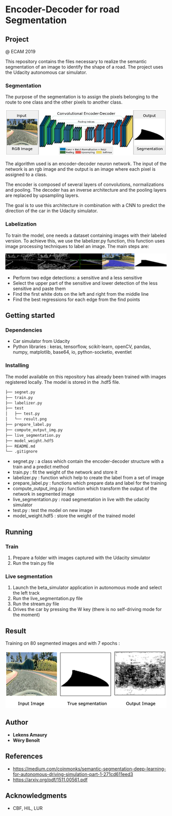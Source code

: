 # Encoder-Decoder for road Segmentation

## Project

@ ECAM 2019

This repository contains the files necessary to realize the semantic segmentation of an image to identify the shape of a road. The project uses the Udacity autonomous car simulator.

### Segmentation

The purpose of the segmentation is to assign the pixels belonging to the route to one class and the other pixels to another class.

![segnet](https://github.com/amaurylekens/SDC_Segnet/blob/master/images/segnet.png)

The algorithm used is an encoder-decoder neuron network. The input of the network is an rgb image and the output is an image where each pixel is assigned to a class. 

The encoder is composed of several layers of convolutions, normalizations and pooling. The decoder has an inverse architecture and the pooling layers are replaced by upsampling layers.

The goal is to use this architecture in combination with a CNN to predict the direction of the car in the Udacity simulator.

### Labelization

To train the model, one needs a dataset containing images with their labeled version. To achieve this, we use the labelizer.py function, this function uses image processing techniques to label an image. The main steps are:

![segnet](https://github.com/amaurylekens/SDC_Segnet/blob/master/images/labelization.png)

* Perform two edge detections: a sensitive and a less sensitive
* Select the upper part of the sensitive and lower detection of the less sensitive and paste them
* Find the first white dots on the left and right from the middle line
* Find the best regressions for each edge from the find points

## Getting started

### Dependencies

* Car simulator from Udacity
* Python libraries : keras, tensorflow, scikit-learn, openCV, pandas, numpy, matplotlib, base64, io, python-socketio, eventlet

### Installing

The model available on this repository has already been trained with images registered locally. The model is stored in the .hdf5 file.

```bash
├── segnet.py
├── train.py
├── labelizer.py
├── test 
│   ├── test.py
│   └── result.png
├── prepare_label.py
├── compute_output_img.py
├── live_segmentation.py
├── model_weight.hdf5
├── README.md
└── .gitignore
```

* segnet.py : a class which contain the encoder-decoder structure with a train and a predict method
* train.py : fit the weight of the network and store it
* labelizer.py : function which help to create the label from a set of image
* prepare_label.py : functions which prepare data and label for the training
* compute_output_img.py : function which transform the output of the network in segmented image
* live_segmentation.py : road segmentation in live with the udacity simulator
* test.py : test the model on new image
* model_weight.hdf5 : store the weight of the trained model

## Running

### Train

1. Prepare a folder with images captured with the Udacity simulator
2. Run the train.py file

### Live segmentation

1. Launch the beta_simulator application in autonomous mode and select the left track
2. Run the live_segmentation.py file
3. Run the stream.py file
4. Drives the car by pressing the W key (there is no self-driving mode for the moment)

## Result

Training on 80 segmented images and with 7 epochs : 

<p align="center">
  <img src="https://github.com/amaurylekens/SDC_Segnet/blob/master/test/result.png"/>
</p>

## Author 

* **Lekens Amaury**
* **Wéry Benoît**

## References

* https://medium.com/coinmonks/semantic-segmentation-deep-learning-for-autonomous-driving-simulation-part-1-271cd611eed3
* https://arxiv.org/pdf/1511.00561.pdf

## Acknowledgments

* CBF, HIL, LUR
